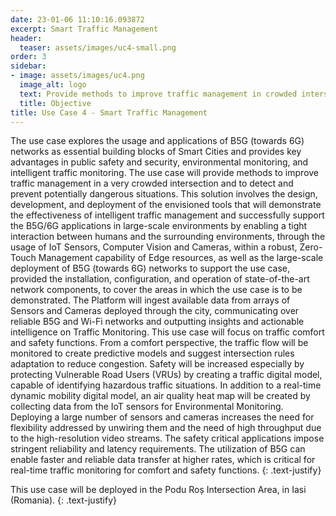 ```yaml
---
date: 23-01-06 11:10:16.093872
excerpt: Smart Traffic Management
header:
  teaser: assets/images/uc4-small.png
order: 3
sidebar:
- image: assets/images/uc4.png
  image_alt: logo
  text: Provide methods to improve traffic management in crowded intersections, detecting and preventing dangerous situations.
  title: Objective
title: Use Case 4 - Smart Traffic Management
--- 
```

The use case explores the usage and applications of B5G (towards 6G) networks as essential building blocks of Smart Cities and provides key advantages in public safety and security, environmental monitoring, and intelligent traffic monitoring. The use case will provide methods to improve traffic management in a very crowded intersection and to detect and prevent potentially dangerous situations. This solution involves the design, development, and deployment of the envisioned tools that will demonstrate the effectiveness of intelligent traffic management and successfully support the B5G/6G applications in large-scale environments by enabling a tight interaction between humans and the surrounding environments, through the usage of IoT Sensors, Computer Vision and Cameras, within a robust, Zero-Touch Management capability of Edge resources, as well as the large-scale deployment of B5G (towards 6G) networks to support the use case, provided the installation, configuration, and operation of state-of-the-art network components, to cover the areas in which the use case is to be demonstrated. The Platform will ingest available data from arrays of Sensors and Cameras deployed through the city, communicating over reliable B5G and Wi-Fi networks and outputting insights and actionable intelligence on Traffic Monitoring. This use case will focus on traffic comfort and safety functions. From a comfort perspective, the traffic flow will be monitored to create predictive models and suggest intersection rules adaptation to reduce congestion. Safety will be increased especially by protecting Vulnerable Road Users (VRUs) by creating a traffic digital model, capable of identifying hazardous traffic situations. In addition to a real-time dynamic mobility digital model, an air quality heat map will be created by collecting data from the IoT sensors for Environmental Monitoring. Deploying a large number of sensors and cameras increases the need for flexibility addressed by unwiring them and the need of high throughput due to the high-resolution video streams.  The safety critical applications impose stringent reliability and latency requirements.  The utilization of B5G can enable faster and reliable data transfer at higher rates, which is critical for real-time traffic monitoring for comfort and safety functions. 
{: .text-justify}

This use case will be deployed in the Podu Roș Intersection Area, in Iasi (Romania).
{: .text-justify}
